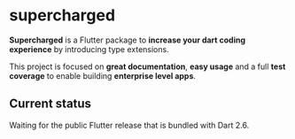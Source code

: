 # supercharged

**Supercharged** is a Flutter package to **increase your dart coding experience** by introducing type extensions.

This project is focused on **great documentation**, **easy usage** and a full **test coverage** to enable building **enterprise level apps**.

## Current status

Waiting for the public Flutter release that is bundled with Dart 2.6.